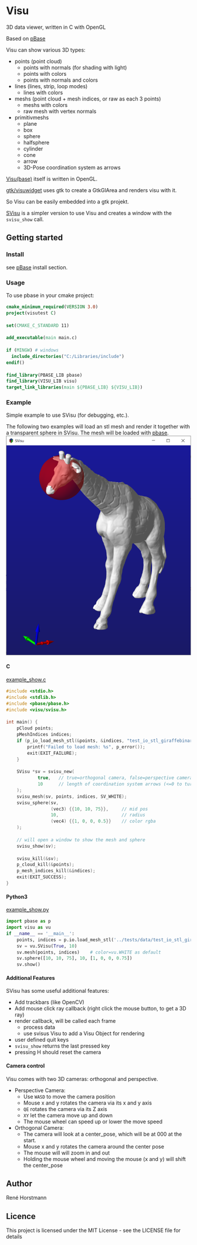 # Visu
3D data viewer, written in C with OpenGL

Based on [pBase](https://github.com/renehorstmann/pbase)

Visu can show various 3D types:
- points (point cloud)
  - points with normals (for shading with light)
  - points with colors
  - points with normals and colors
- lines (lines, strip, loop modes)
  - lines with colors
- meshs (point cloud + mesh indices, or raw as each 3 points)
  - meshs with colors
  - raw mesh with vertex normals
- primitivmeshs
  - plane
  - box
  - sphere
  - halfsphere
  - cylinder
  - cone
  - arrow
  - 3D-Pose coordination system as arrows

[Visu(base)](include/visubase.h) itself is written in OpenGL.

[gtk/visuwidget](include/gtk/visuwidget.h) uses gtk to create a GtkGlArea and renders visu with it.

So Visu can be easily embedded into a gtk projekt.

[SVisu](include/svisu.h) is a simpler version to use Visu and creates a window with the `svisu_show` call.


## Getting started

### Install
see [pBase](https://github.com/renehorstmann/pbase) install section.

### Usage
To use pbase in your cmake project:
```cmake
cmake_minimum_required(VERSION 3.0)
project(visutest C)

set(CMAKE_C_STANDARD 11)

add_executable(main main.c)

if (MINGW) # windows
  include_directories("C:/Libraries/include")
endif()

find_library(PBASE_LIB pbase)
find_library(VISU_LIB visu)
target_link_libraries(main ${PBASE_LIB} ${VISU_LIB})
```

### Example
Simple example to use SVisu (for debugging, etc.).

The following two examples will load an stl mesh and render it together with a transparent sphere in SVisu.
The mesh will be loaded with [pbase](https://github.com/renehorstmann/pbase).
![img](svisu.png)

#### C
[example_show.c](tests/example_show.c)
```c
#include <stdio.h>
#include <stdlib.h>
#include <pbase/pbase.h>
#include <visu/svisu.h>

int main() {
    pCloud points;
    pMeshIndices indices;
    if (p_io_load_mesh_stl(&points, &indices, "test_io_stl_giraffebinary.stl")) {
        printf("Failed to load mesh: %s", p_error());
        exit(EXIT_FAILURE);
    }

    SVisu *sv = svisu_new(
            true,   // true=orthogonal camera, false=perspective camera
            10      // length of coordination system arrows (<=0 to turn off)
    );
    svisu_mesh(sv, points, indices, SV_WHITE);
    svisu_sphere(sv,
                 (vec3) {{10, 10, 75}},     // mid pos
                 10,                        // radius
                 (vec4) {{1, 0, 0, 0.5}}    // color rgba
    );

    // will open a window to show the mesh and sphere
    svisu_show(sv);

    svisu_kill(&sv);
    p_cloud_kill(&points);
    p_mesh_indices_kill(&indices);
    exit(EXIT_SUCCESS);
}
```

#### Python3
[example_show.py](python/example_show.py)
```python
import pbase as p
import visu as vu
if __name__ == '__main__':
    points, indices = p.io.load_mesh_stl('../tests/data/test_io_stl_giraffebinary.stl')
    sv = vu.SVisu(True, 10)
    sv.mesh(points, indices)    # color=vu.WHITE as default
    sv.sphere([10, 10, 75], 10, [1, 0, 0, 0.75])
    sv.show()

```

#### Additional Features
SVisu has some useful additional features:
- Add trackbars (like OpenCV)
- Add mouse click ray callback (right click the mouse button, to get a 3D ray)
- render callback, will be called each frame
  - process data
  - use svisus Visu to add a Visu Object for rendering
- user defined quit keys
- `svisu_show` returns the last pressed key
- pressing H should reset the camera

#### Camera control
Visu comes with two 3D cameras: orthogonal and perspective.
- Perspective Camera:
  - Use `WASD` to move the camera position
  - Mouse x and y rotates the camera via its x and y axis
  - `QE` rotates the camera via its Z axis
  - `XY` let the camera move up and down
  - The mouse wheel can speed up or lower the move speed
- Orthogonal Camera:
  - The camera will look at a center_pose, which will be at 000 at the start.
  - Mouse x and y rotates the camera around the center pose
  - The mouse will will zoom in and out
  - Holding the mouse wheel and moving the mouse (x and y) will shift the center_pose

## Author

René Horstmann

## Licence

This project is licensed under the MIT License - see the LICENSE file for details

